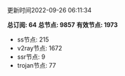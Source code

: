 更新时间2022-09-26 06:11:34

**总订阅: 64**
**总节点: 9857**
**有效节点: 1973**
- ss节点: 215
- v2ray节点: 1672
- ssr节点: 9
- trojan节点: 77
